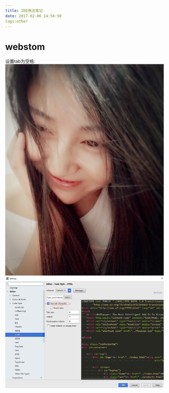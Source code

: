 ```yaml
---
title: IDE用法笔记
date: 2017-02-06 14:56:50
tags:other
---
```

# webstom
设置tab为空格:
![Alt text](../../themes/next/source/images/Cathy.jpg "Optional title")
![Alt text](images/tab2.png "Optional title")
